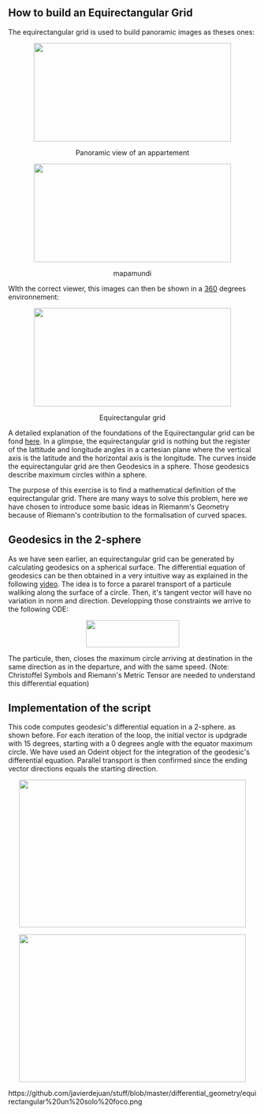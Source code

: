 ## How to build an Equirectangular Grid

The equirectangular grid is used to build panoramic images as theses ones:
<p align="center">
  <img width="400" height="200"  src="https://github.com/javierdejuan/stuff/blob/master/differential_geometry/cocina.jpg">
</p>
<p align="center">
Panoramic view of an appartement
</p>

<p align="center">
  <img width="400" height="200" src="https://github.com/javierdejuan/stuff/blob/master/differential_geometry/mapamundi.jpg">
</p>
<p align="center">
mapamundi
</p>



WIth the correct viewer, this images can then be shown in a [360](https://veer.tv/photos/improved-street-jazz-concert-180510) degrees environnement:

<p align="center">
  <img width="400" height="200" src="https://github.com/javierdejuan/stuff/blob/master/differential_geometry/grid%20web.png">
</p>
<p align="center">
Equirectangular grid
</p>

A detailed explanation of the foundations of the Equirectangular grid can be fond [here](https://artbellinsky.com/curved-drawing-lessons-2-the-spherical-geometry/). In a glimpse, the equirectangular grid is nothing but the register of the lattitude and longitude angles in a cartesian plane where the vertical axis is the latitude and the horizontal axis is the longitude. The curves inside the equirectangular grid are then Geodesics in a sphere. Those geodesics describe maximum circles within a sphere. 

The purpose of this exercise is to find a mathematical definition of the equirectangular grid. There are many ways to solve this problem, here we have chosen to introduce some basic ideas in Riemanm's Geometry because of Riemann's contribution to the formalisation of curved spaces. 


## Geodesics in the 2-sphere

As we have seen earlier, an equirectangular grid can be generated by calculating geodesics on a spherical surface.
The differential equation of geodesics can be then obtained in a very intuitive way as explained in the following [video](https://www.youtube.com/watch?v=IiF31jS_HuI&t=13s). The idea is to force a pararel transport of a particule waliking along the surface of a circle. Then, it's tangent vector will have no variation in norm and direction. Developping those constraints we arrive to the following ODE:
<p align="center">
  <img width="189" height="55" src="https://github.com/javierdejuan/stuff/blob/master/differential_geometry/ecuacion%20diferencial%20geodesicas.png">
</p>
The particule, then, closes the maximum circle arriving at destination in the same direction as in the departure, and with the same speed.
(Note: Christoffel Symbols and Riemann's Metric Tensor are needed to understand this differential equation)

## Implementation of the script

This code computes geodesic's differential equation in a 2-sphere. as shown before. For each iteration of the loop, the initial vector is updgrade with 15 degrees, starting with a 0 degrees angle with the equator maximum circle.
We have used an Odeint object for the integration of the geodesic's differential equation.
Parallel transport is then confirmed since the ending vector directions equals the starting direction.
<p align="center">
  <img width="460" height="300" src="https://github.com/javierdejuan/stuff/blob/master/differential_geometry/Equirectangular.png">
</p>
<p align="center">
  <img width="460" height="300" src="https://github.com/javierdejuan/stuff/blob/master/differential_geometry/equirectangular%20un%20solo%20foco.png">
</p>
https://github.com/javierdejuan/stuff/blob/master/differential_geometry/equirectangular%20un%20solo%20foco.png
